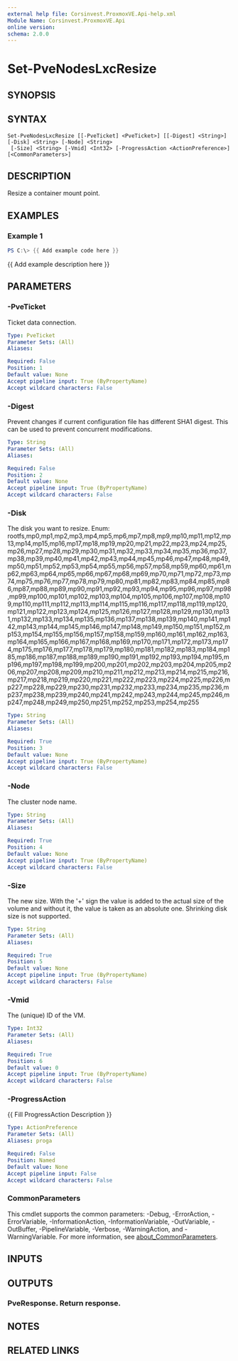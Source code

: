 ```yaml
---
external help file: Corsinvest.ProxmoxVE.Api-help.xml
Module Name: Corsinvest.ProxmoxVE.Api
online version:
schema: 2.0.0
---
```


# Set-PveNodesLxcResize

## SYNOPSIS

## SYNTAX

```
Set-PveNodesLxcResize [[-PveTicket] <PveTicket>] [[-Digest] <String>] [-Disk] <String> [-Node] <String>
 [-Size] <String> [-Vmid] <Int32> [-ProgressAction <ActionPreference>] [<CommonParameters>]
```

## DESCRIPTION
Resize a container mount point.

## EXAMPLES

### Example 1
```powershell
PS C:\> {{ Add example code here }}
```

{{ Add example description here }}

## PARAMETERS

### -PveTicket
Ticket data connection.

```yaml
Type: PveTicket
Parameter Sets: (All)
Aliases:

Required: False
Position: 1
Default value: None
Accept pipeline input: True (ByPropertyName)
Accept wildcard characters: False
```

### -Digest
Prevent changes if current configuration file has different SHA1 digest.
This can be used to prevent concurrent modifications.

```yaml
Type: String
Parameter Sets: (All)
Aliases:

Required: False
Position: 2
Default value: None
Accept pipeline input: True (ByPropertyName)
Accept wildcard characters: False
```

### -Disk
The disk you want to resize.
Enum: rootfs,mp0,mp1,mp2,mp3,mp4,mp5,mp6,mp7,mp8,mp9,mp10,mp11,mp12,mp13,mp14,mp15,mp16,mp17,mp18,mp19,mp20,mp21,mp22,mp23,mp24,mp25,mp26,mp27,mp28,mp29,mp30,mp31,mp32,mp33,mp34,mp35,mp36,mp37,mp38,mp39,mp40,mp41,mp42,mp43,mp44,mp45,mp46,mp47,mp48,mp49,mp50,mp51,mp52,mp53,mp54,mp55,mp56,mp57,mp58,mp59,mp60,mp61,mp62,mp63,mp64,mp65,mp66,mp67,mp68,mp69,mp70,mp71,mp72,mp73,mp74,mp75,mp76,mp77,mp78,mp79,mp80,mp81,mp82,mp83,mp84,mp85,mp86,mp87,mp88,mp89,mp90,mp91,mp92,mp93,mp94,mp95,mp96,mp97,mp98,mp99,mp100,mp101,mp102,mp103,mp104,mp105,mp106,mp107,mp108,mp109,mp110,mp111,mp112,mp113,mp114,mp115,mp116,mp117,mp118,mp119,mp120,mp121,mp122,mp123,mp124,mp125,mp126,mp127,mp128,mp129,mp130,mp131,mp132,mp133,mp134,mp135,mp136,mp137,mp138,mp139,mp140,mp141,mp142,mp143,mp144,mp145,mp146,mp147,mp148,mp149,mp150,mp151,mp152,mp153,mp154,mp155,mp156,mp157,mp158,mp159,mp160,mp161,mp162,mp163,mp164,mp165,mp166,mp167,mp168,mp169,mp170,mp171,mp172,mp173,mp174,mp175,mp176,mp177,mp178,mp179,mp180,mp181,mp182,mp183,mp184,mp185,mp186,mp187,mp188,mp189,mp190,mp191,mp192,mp193,mp194,mp195,mp196,mp197,mp198,mp199,mp200,mp201,mp202,mp203,mp204,mp205,mp206,mp207,mp208,mp209,mp210,mp211,mp212,mp213,mp214,mp215,mp216,mp217,mp218,mp219,mp220,mp221,mp222,mp223,mp224,mp225,mp226,mp227,mp228,mp229,mp230,mp231,mp232,mp233,mp234,mp235,mp236,mp237,mp238,mp239,mp240,mp241,mp242,mp243,mp244,mp245,mp246,mp247,mp248,mp249,mp250,mp251,mp252,mp253,mp254,mp255

```yaml
Type: String
Parameter Sets: (All)
Aliases:

Required: True
Position: 3
Default value: None
Accept pipeline input: True (ByPropertyName)
Accept wildcard characters: False
```

### -Node
The cluster node name.

```yaml
Type: String
Parameter Sets: (All)
Aliases:

Required: True
Position: 4
Default value: None
Accept pipeline input: True (ByPropertyName)
Accept wildcard characters: False
```

### -Size
The new size.
With the '+' sign the value is added to the actual size of the volume and without it, the value is taken as an absolute one.
Shrinking disk size is not supported.

```yaml
Type: String
Parameter Sets: (All)
Aliases:

Required: True
Position: 5
Default value: None
Accept pipeline input: True (ByPropertyName)
Accept wildcard characters: False
```

### -Vmid
The (unique) ID of the VM.

```yaml
Type: Int32
Parameter Sets: (All)
Aliases:

Required: True
Position: 6
Default value: 0
Accept pipeline input: True (ByPropertyName)
Accept wildcard characters: False
```

### -ProgressAction
{{ Fill ProgressAction Description }}

```yaml
Type: ActionPreference
Parameter Sets: (All)
Aliases: proga

Required: False
Position: Named
Default value: None
Accept pipeline input: False
Accept wildcard characters: False
```

### CommonParameters
This cmdlet supports the common parameters: -Debug, -ErrorAction, -ErrorVariable, -InformationAction, -InformationVariable, -OutVariable, -OutBuffer, -PipelineVariable, -Verbose, -WarningAction, and -WarningVariable. For more information, see [about_CommonParameters](http://go.microsoft.com/fwlink/?LinkID=113216).

## INPUTS

## OUTPUTS

### PveResponse. Return response.
## NOTES

## RELATED LINKS
